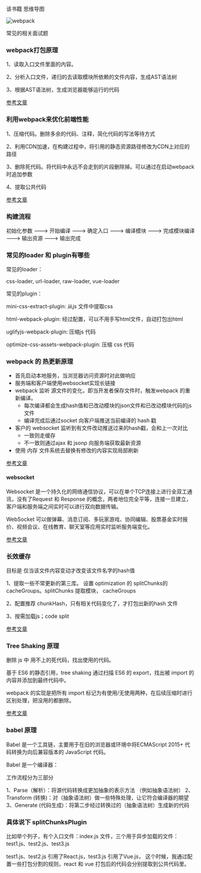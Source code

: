 该书籍 思维导图

![webpack](https://tang-yue.github.io/interview/webpack/webpack.png)

常见的相关面试题

### webpack打包原理

1、读取入口文件里面的内容。

2、分析入口文件，递归的去读取模块所依赖的文件内容，生成AST语法树

3、根据AST语法树，生成浏览器能够运行的代码

[参考文章](https://zhuanlan.zhihu.com/p/163665789)

### 利用webpack来优化前端性能

1、压缩代码。删除多余的代码、注释，简化代码的写法等待方式

2、利用CDN加速，在构建过程中，将引用的静态资源路径修改为CDN上对应的路径

3、删除死代码。将代码中永远不会走到的片段删除掉。可以通过在启动webpack时追加参数

4、提取公共代码

[参考文章](https://zhuanlan.zhihu.com/p/44438844)

### 构建流程

初始化参数 ---> 开始编译 ---> 确定入口 ---> 编译模块 ---> 完成模块编译 ---> 输出资源 ---> 输出完成

### 常见的loader 和 plugin有哪些

常见的loader：

css-loader, url-loader, raw-loader, vue-loader

常见的plugin：

mini-css-extract-plugin: 从js 文件中提取css

html-webpack-plugin: 经过配置，可以不用手写html文件，自动打包出html

uglifyjs-webpack-plugin: 压缩js 代码

optimize-css-assets-webpack-plugin: 压缩 css 代码

### webpack 的 热更新原理

- 首先启动本地服务，当浏览器访问资源时对此做响应
- 服务端和客户端使用websocket实现长链接
- webpack 监听 源文件的变化，即当开发者保存文件时，触发webpack 的重新编译。
   + 每次编译都会生成hash值和已改动模块的json文件和已改动模块代码的js文件
   + 编译完成后通过socket 向客户端推送当前编译的 hash 戳
- 客户的 websocket 监听到有文件改动推送过来的hash戳，会和上一次对比
   + 一致则走缓存
   + 不一致则通过ajax 和 jsonp 向服务端获取最新资源
- 使用 内存 文件系统去替换有修改的内容实现局部刷新

[参考文章](https://juejin.im/post/6844903933157048333)

#### websocket

Websocket 是一个持久化的网络通信协议，可以在单个TCP连接上进行全双工通讯，没有了Request 和 Response 的概念，两者地位完全平等，连接一旦建立，客户端和服务端之间实时可以进行双向数据传输。

WebSocket 可以做弹幕、消息订阅、多玩家游戏、协同编辑、股票基金实时报价、视频会议、在线教育、聊天室等应用实时监听服务端变化。

[参考文章](https://juejin.im/post/6876301731966713869)

### 长效缓存

目标是 仅当该文件内容变动才改变该文件名字的hash值

1、提取一些不常更新的第三库。 设置 optimization 的 splitChunks的 cacheGroups。splitChunks 提取模块， 
cacheGroups

2、配置推荐 chunkHash，只有相关代码变化了，才打包出新的hash 文件

3、按需加载js；code split

[参考文章](https://zhuanlan.zhihu.com/p/85997402)

### Tree Shaking 原理

删除 js 中 用不上的死代码，找出使用的代码。

基于 ES6 的静态引用，tree shaking 通过扫描 ES6 的 export，找出被 import 的内容并添加到最终代码中。

webpack 的实现是把所有 import 标记为有使用/无使用两种，在后续压缩时进行区别处理，把没用的都删除。

[参考文章](https://juejin.im/post/6844903774192926728)

### babel 原理

Babel 是一个工具链，主要用于在旧的浏览器或环境中将ECMAScript 2015+ 代码转换为向后兼容版本的 JavaScript 代码。

Babel 是一个编译器：

工作流程分为三部分

1、Parse（解析）：将源代码转换成更加抽象的表示方法 （例如抽象语法树）
2、Transform (转换)：对（抽象语法树）做一些特殊处理，让它符合编译器的期望
3、Generate (代码生成)：将第二步经过转换过的（抽象语法树）生成新的代码

### 具体说下 splitChunksPlugin

比如举个列子，有个入口文件：index.js 文件，三个用于异步加载的文件：test1.js、test2.js、test3.js

test1.js、test2.js 引用了React.js，test3.js 引用了Vue.js， 这个时候，我通过配置一些打包分割的规则，react 和 vue 打包后的代码会分别提取到公共代码里。

